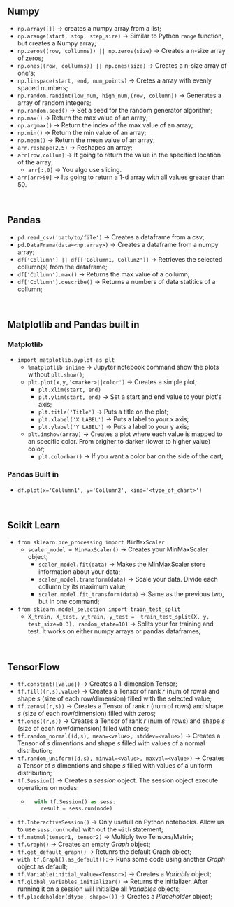 ## Numpy

+ `np.array([]]` -> creates a numpy array from a list;
+ `np.arange(start, stop, step_size)` -> Similar to Python `range` function, but creates a Numpy array;
+ `np.zeros((row, collumns)) || np.zeros(size)` -> Creates a n-size array of zeros;
+ `np.ones((row, collumns)) || np.ones(size)` -> Creates a n-size array of one's;
+ `np.linspace(start, end, num_points)` -> Cretes a array with evenly spaced numbers;
+ `np.random.randint(low_num, high_num,(row, collumn))` -> Generates a array of random integers;
+ `np.random.seed()` -> Set a seed for the random generator algorithm;
+ `np.max()` -> Return the max value of an array;
+ `np.argmax()` -> Return the index of the max value of an array;
+ `np.min()` -> Return the min value of an array;
+ `np.mean()` -> Return the mean value of an array;
+ `arr.reshape(2,5)` -> Reshapes an array;
+ `arr[row,collum]` -> It going to return the value in the specified location of the array;
  + `arr[:,0]` -> You algo use slicing.
+ `arr[arr>50]` -> Its going to return a 1-d array with all values greater than 50.

<br>

## Pandas

+ `pd.read_csv('path/to/file')` -> Creates a dataframe from a csv;
+ `pd.DataFrama(data=<np.array>)` -> Creates a dataframe from a numpy array;
+ `df['Collumn'] || df[['Collumn1, Collum2']]` -> Retrieves the selected collumn(s) from the dataframe;
+ `df['Collumn'].max()` -> Returns the max value of a collumn;
+ `df['Collumn'].describe()` -> Returns a numbers of data statitics of a collumn;

<br>

## Matplotlib and Pandas built in

### Matplotlib
+ `import matplotlib.pyplot as plt`
  + `%matplotlib inline` -> Jupyter notebook command show the plots without `plt.show()`;
  + `plt.plot(x,y,'<marker>||color')` -> Creates a simple plot;
    + `plt.xlim(start, end)`
    + `plt.ylim(start, end)` -> Set a start and end value to your plot's axis;
    + `plt.title('Title')` -> Puts a title on the plot;
    + `plt.xlabel('X LABEL')` -> Puts a label to your x axis;
    + `plt.ylabel('Y LABEL')` -> Puts a label to your y axis;
  + `plt.imshow(array)` -> Creates a plot where each value is mapped to an specific color. From brigher to darker (lower to higher value) color;
    + `plt.colorbar()` -> If you want a color bar on the side of the cart;

### Pandas Built in
+ `df.plot(x='Collumn1', y='Collumn2', kind='<type_of_chart>')`

<br>

## Scikit Learn

+ `from sklearn.pre_processing import MinMaxScaler`
  + `scaler_model = MinMaxScaler()` -> Creates your MinMaxScaler object;
    + `scaler_model.fit(data)` -> Makes the MinMaxScaler store information about your data;
    + `scaler_model.transform(data)` -> Scale your data. Divide each collumn by its maximum value;
    + `scaler.model.fit_transform(data)` -> Same as the previous two, but in one command;
+ `from sklearn.model_selection import train_test_split`
  + `X_train, X_test, y_train, y_test =  train_test_split(X, y, test_size=0.3), random_state=101` -> Splits your for training and test. It works on either numpy arrays or pandas dataframes;

<br>

## TensorFlow

+ `tf.constant([value])` -> Creates a 1-dimension Tensor;
+ `tf.fill((r,s),value)` -> Creates a Tensor of rank *r* (num of rows) and shape *s* (size of each row/dimension) filled with the selected value;
+ `tf.zeros((r,s))` -> Creates a Tensor of rank *r* (num of rows) and shape *s* (size of each row/dimension) filled with zeros;
+ `tf.ones((r,s))` -> Creates a Tensor of rank *r* (num of rows)  and shape *s* (size of each row/dimension) filled with ones;
+ `tf.random_normal((d,s), mean=<value>, stddev=<value>)` -> Creates a Tensor of *s* dimentions and shape *s* filled with values of a normal distribution;
+ `tf.random_uniform((d,s), minval=<value>, maxval=<value>)` -> Creates a Tensor of *s* dimentions and shape *s* filled with values of a uniform distribution;
+ `tf.Session()` -> Creates a *session* object. The session object execute operations on nodes:
  + ```python
      with tf.Session() as sess: 
        result = sess.run(node)
    ```
+ `tf.InteractiveSession()` -> Only usefull on Python notebooks. Allow us to use `sess.run(node)` with out the `with` statement;
+ `tf.matmul(tensor1, tensor2)` -> Multiply two Tensors/Matrix;
+ `tf.Graph()` -> Creates an empty *Graph* object;
+ `tf.get_default_graph()` -> Retunrs the default Graph object;
+ `with tf.Graph().as_default():`-> Runs some code using another *Graph* object as default;
+ `tf.Variable(initial_value=<Tensor>)` -> Creates a *Variable* object; 
+ `tf.global_variables_initializar()` -> Returns the initializer. After running it on a session will initialize all *Variables* objects;
+ `tf.placdeholder(dtype, shape=())` -> Creates a *Placeholder* object;